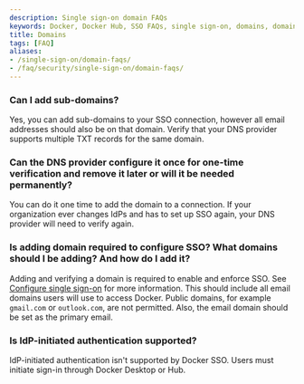 ```yaml
---
description: Single sign-on domain FAQs
keywords: Docker, Docker Hub, SSO FAQs, single sign-on, domains, domain verification, domain management
title: Domains
tags: [FAQ]
aliases:
- /single-sign-on/domain-faqs/
- /faq/security/single-sign-on/domain-faqs/
---
```


### Can I add sub-domains?

Yes, you can add sub-domains to your SSO connection, however all email addresses should also be on that domain. Verify that your DNS provider supports multiple TXT records for the same domain.

### Can the DNS provider configure it once for one-time verification and remove it later or will it be needed permanently?

You can do it one time to add the domain to a connection. If your organization ever changes IdPs and has to set up SSO again, your DNS provider will need to verify again.

### Is adding domain required to configure SSO? What domains should I be adding? And how do I add it?

Adding and verifying a domain is required to enable and enforce SSO. See [Configure single sign-on](/manuals/security/for-admins/single-sign-on/configure.md) for more information. This should include all email domains users will use to access Docker. Public domains, for example `gmail.com` or `outlook.com`, are not permitted. Also, the email domain should be set as the primary email.

### Is IdP-initiated authentication supported?

IdP-initiated authentication isn't supported by Docker SSO. Users must initiate sign-in through Docker Desktop or Hub.
